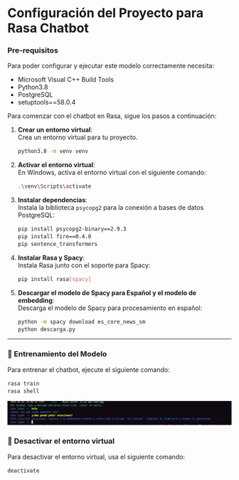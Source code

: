 # Configuración del Proyecto para Rasa Chatbot

### Pre-requisitos

Para poder configurar y ejecutar este modelo correctamente necesita:
- Microsoft Visual C++ Build Tools
- Python3.8
- PostgreSQL
- setuptools==58.0.4

Para comenzar con el chatbot en Rasa, sigue los pasos a continuación:

1. **Crear un entorno virtual**:  
   Crea un entorno virtual para tu proyecto.
   ```bash
   python3.8 -m venv venv
   ```

2. **Activar el entorno virtual**:  
   En Windows, activa el entorno virtual con el siguiente comando:
   ```bash
   .\venv\Scripts\activate
   ```

3. **Instalar dependencias**:  
   Instala la biblioteca `psycopg2` para la conexión a bases de datos PostgreSQL:
   ```bash
   pip install psycopg2-binary==2.9.3
   pip install fire==0.4.0
   pip sentence_transformers
   ```

4. **Instalar Rasa y Spacy**:  
   Instala Rasa junto con el soporte para Spacy:
   ```bash
   pip install rasa[spacy]
   ```

5. **Descargar el modelo de Spacy para Español y el modelo de embedding**:  
   Descarga el modelo de Spacy para procesamiento en español:
   ```bash
   python -m spacy download es_core_news_sm
   python descarga.py
   ```

---

### 🚀 Entrenamiento del Modelo

Para entrenar el chatbot, ejecute el siguiente comando:

```bash
rasa train
rasa shell
```
![alt text](image.png)

### 🔴 **Desactivar el entorno virtual**

Para desactivar el entorno virtual, usa el siguiente comando:

```bash
deactivate
```


